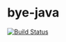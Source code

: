 # bye-java
[![Build Status](https://travis-ci.org/josromada/bye-java.svg?branch=master)](https://travis-ci.org/josromada/bye-java)
